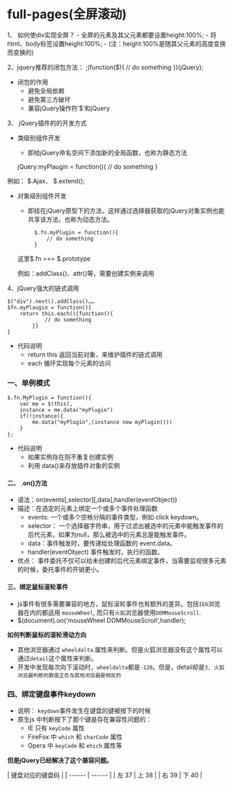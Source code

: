 
# full-pages(全屏滚动)

1、 如何使div实现全屏？
	- 全屏的元素及其父元素都要设置height:100%;
	- 将html、body标签设置height:100%;
	- (注：height:100%是随其父元素的高度变换而变换的)

2、jquery推荐的闭包方法：
	;(function($){
		// do something
	})(jQuery);

* 闭包的作用
	- 避免全局依赖
	- 避免第三方破坏
	- 兼容jQuery操作符‘$’和jQuery

3、 jQuery插件的的开发方式
* 类级别组件开发
	- 即给jQuery命名空间下添加新的全局函数，也称为静态方法
	
	jQuery.myPlaugin = function(){
		// do something
	}

例如：
	$.Ajax、 $.extend();
	
* 对象级别组件开发
	- 即挂在jQuery原型下的方法，这样通过选择器获取的jQuery对象实例也能共享该方法，也称为动态方法。

			$.fn.myPlugin = function(){
				// do something
			}
	这里$.fn === $.prototype

	例如：addClass()、attr()等，需要创建实例来调用

4、jQuery强大的链式调用

	$("div").next().addClass()……
	$fn.myPlaugin = function(){
		return this.each(){function(){
				// do something
			}}
	}

* 代码说明
	- return this 返回当前对象，来维护插件的链式调用
	- each 循环实现每个元素的访问

### 一、单例模式
	$.fn.MyPlugin = function(){
		var me = $(this),
		instance = me.data("myPlugin")
		if(!instance){
			me.data("myPlugin",(instance new myPlugin()))
		}
	};
* 代码说明
	- 如果实例存在则不重复创建实例
	- 利用 data()来存放插件对象的实例

#### 二、 .on()方法

* 语法：on(events[,selector][,data],handler(eventObject))
* 描述：在选定的元素上绑定一个或多个事件处理函数
	- events: 一个或多个空格分隔的事件类型，例如 click keydown。
	- selector： 一个选择器字符串，用于过滤出被选中的元素中能触发事件的后代元素，如果为null，那么被选中的元素总是能触发事件。
	- data：事件触发时，要传递给处理函数的 event.data。
	- handler(eventObject) 事件触发时，执行的函数。
* 优点： 事件委托不仅可以给未创建的后代元素绑定事件，当需要监视很多元素的时候，委托事件的开销更小。

#### 三、绑定鼠标滚轮事件
* js事件有很多需要兼容的地方，鼠标滚轮事件也有额外的差异。包括`IE6`浏览器在内的都适用 `mouseWheel`, 而只有`火狐`浏览器使用`DOMMouseScroll`.
* $(document).on('mouseWheel DOMMouseScroll',handler);

__如何判断鼠标的滚轮滑动方向__

* 其他浏览器通过 `wheeldalta` 属性来判断。但是火狐浏览器没有这个属性可以通过`detail`这个属性来判断。
* 开发中发现每次向下滚动时，`wheeldalta`都是`-120`。但是，detail却是`3, 火狐浏览器判断的数值正负与其他浏览器是相反的`

### 四、绑定键盘事件keydown
* 说明： `keydown`事件发生在键盘的键被按下的时候
* 原生js 中判断按下了那个键是存在兼容性问题的：
	- IE 	    只有 `keyCode` 属性
	- FireFox   中 `which` 和 `charCode` 属性
	- Opera     中 `keyCode` 和 `ehich` 属性等

__但是jQuery已经解决了这个兼容问题。__


| 键盘对应的键盘码  |
| ------ | ------ |
| 左 37  | 上 38  |
| 右 39  | 下 40  |